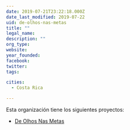 ```yaml
---
date: 2019-07-21T23:22:18.000Z
date_last_modified: 2019-07-22
uid: de-olhos-nas-metas
title: ""
legal_name: 
description: ""
org_type: 
website: 
year_founded: 
facebook: 
twitter: 
tags:

cities: 
  - Costa Rica

---
```


Esta organización tiene los siguientes proyectos:

- [De Olhos Nas Metas](/i/de-olhos-nas-metas.html)
